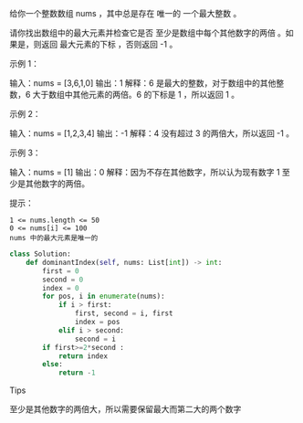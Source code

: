 给你一个整数数组 nums ，其中总是存在 唯一的 一个最大整数 。

请你找出数组中的最大元素并检查它是否 至少是数组中每个其他数字的两倍 。如果是，则返回 最大元素的下标 ，否则返回 -1 。

 

示例 1：

输入：nums = [3,6,1,0]
输出：1
解释：6 是最大的整数，对于数组中的其他整数，6 大于数组中其他元素的两倍。6 的下标是 1 ，所以返回 1 。

示例 2：

输入：nums = [1,2,3,4]
输出：-1
解释：4 没有超过 3 的两倍大，所以返回 -1 。

示例 3：

输入：nums = [1]
输出：0
解释：因为不存在其他数字，所以认为现有数字 1 至少是其他数字的两倍。

 

提示：

    1 <= nums.length <= 50
    0 <= nums[i] <= 100
    nums 中的最大元素是唯一的



```python
class Solution:
    def dominantIndex(self, nums: List[int]) -> int:
        first = 0
        second = 0 
        index = 0
        for pos, i in enumerate(nums):
            if i > first:
                first, second = i, first 
                index = pos
            elif i > second:
                second = i 
        if first>=2*second :
            return index 
        else:
            return -1 
```



Tips

至少是其他数字的两倍大，所以需要保留最大而第二大的两个数字

